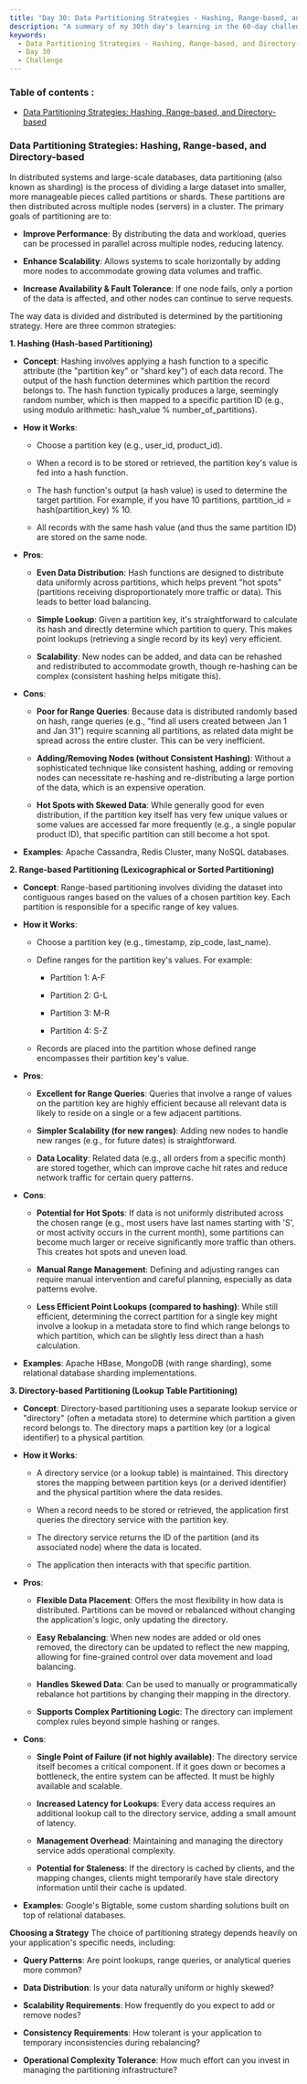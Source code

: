 ```yaml
---
title: "Day 30: Data Partitioning Strategies - Hashing, Range-based, and Directory-based"
description: "A summary of my 30th day's learning in the 60-day challenge, Data Partitioning Strategies - Hashing, Range-based, and Directory-based"
keywords:
  - Data Partitioning Strategies - Hashing, Range-based, and Directory-based
  - Day 30
  - Challenge
---
```


### Table of contents :
- [Data Partitioning Strategies: Hashing, Range-based, and Directory-based](#data-partitioning-strategies-hashing-range-based-and-directory-based)


### Data Partitioning Strategies: Hashing, Range-based, and Directory-based
In distributed systems and large-scale databases, data partitioning (also known as sharding) is the process of dividing a large dataset into smaller, more manageable pieces called partitions or shards. These partitions are then distributed across multiple nodes (servers) in a cluster. The primary goals of partitioning are to:

- **Improve Performance**: By distributing the data and workload, queries can be processed in parallel across multiple nodes, reducing latency.

- **Enhance Scalability**: Allows systems to scale horizontally by adding more nodes to accommodate growing data volumes and traffic.

- **Increase Availability & Fault Tolerance**: If one node fails, only a portion of the data is affected, and other nodes can continue to serve requests.

The way data is divided and distributed is determined by the partitioning strategy. Here are three common strategies:

**1. Hashing (Hash-based Partitioning)**
- **Concept**:
Hashing involves applying a hash function to a specific attribute (the "partition key" or "shard key") of each data record. The output of the hash function determines which partition the record belongs to. The hash function typically produces a large, seemingly random number, which is then mapped to a specific partition ID (e.g., using modulo arithmetic: hash_value % number_of_partitions).

- **How it Works**:

   - Choose a partition key (e.g., user_id, product_id).

   - When a record is to be stored or retrieved, the partition key's value is fed into a hash function.

   - The hash function's output (a hash value) is used to determine the target partition. For example, if you have 10 partitions, partition_id = hash(partition_key) % 10.

   - All records with the same hash value (and thus the same partition ID) are stored on the same node.

- **Pros**:

   - **Even Data Distribution**: Hash functions are designed to distribute data uniformly across partitions, which helps prevent "hot spots" (partitions receiving disproportionately more traffic or data). This leads to better load balancing.

   - **Simple Lookup**: Given a partition key, it's straightforward to calculate its hash and directly determine which partition to query. This makes point lookups (retrieving a single record by its key) very efficient.

   - **Scalability**: New nodes can be added, and data can be rehashed and redistributed to accommodate growth, though re-hashing can be complex (consistent hashing helps mitigate this).

- **Cons**:

   - **Poor for Range Queries**: Because data is distributed randomly based on hash, range queries (e.g., "find all users created between Jan 1 and Jan 31") require scanning all partitions, as related data might be spread across the entire cluster. This can be very inefficient.

   - **Adding/Removing Nodes (without Consistent Hashing)**: Without a sophisticated technique like consistent hashing, adding or removing nodes can necessitate re-hashing and re-distributing a large portion of the data, which is an expensive operation.

   - **Hot Spots with Skewed Data**: While generally good for even distribution, if the partition key itself has very few unique values or some values are accessed far more frequently (e.g., a single popular product ID), that specific partition can still become a hot spot.

- **Examples**: Apache Cassandra, Redis Cluster, many NoSQL databases.

**2. Range-based Partitioning (Lexicographical or Sorted Partitioning)**
- **Concept**:
Range-based partitioning involves dividing the dataset into contiguous ranges based on the values of a chosen partition key. Each partition is responsible for a specific range of key values.

- **How it Works**:

   - Choose a partition key (e.g., timestamp, zip_code, last_name).

   - Define ranges for the partition key's values. For example:

      - Partition 1: A-F

      - Partition 2: G-L

      - Partition 3: M-R

      - Partition 4: S-Z

   - Records are placed into the partition whose defined range encompasses their partition key's value.

- **Pros**:

   - **Excellent for Range Queries**: Queries that involve a range of values on the partition key are highly efficient because all relevant data is likely to reside on a single or a few adjacent partitions.

   - **Simpler Scalability (for new ranges)**: Adding new nodes to handle new ranges (e.g., for future dates) is straightforward.

   - **Data Locality**: Related data (e.g., all orders from a specific month) are stored together, which can improve cache hit rates and reduce network traffic for certain query patterns.

- **Cons**:

   - **Potential for Hot Spots**: If data is not uniformly distributed across the chosen range (e.g., most users have last names starting with 'S', or most activity occurs in the current month), some partitions can become much larger or receive significantly more traffic than others. This creates hot spots and uneven load.

   - **Manual Range Management**: Defining and adjusting ranges can require manual intervention and careful planning, especially as data patterns evolve.

   - **Less Efficient Point Lookups (compared to hashing)**: While still efficient, determining the correct partition for a single key might involve a lookup in a metadata store to find which range belongs to which partition, which can be slightly less direct than a hash calculation.

- **Examples**: Apache HBase, MongoDB (with range sharding), some relational database sharding implementations.

**3. Directory-based Partitioning (Lookup Table Partitioning)**
- **Concept**:
Directory-based partitioning uses a separate lookup service or "directory" (often a metadata store) to determine which partition a given record belongs to. The directory maps a partition key (or a logical identifier) to a physical partition.

- **How it Works**:

   - A directory service (or a lookup table) is maintained. This directory stores the mapping between partition keys (or a derived identifier) and the physical partition where the data resides.

   - When a record needs to be stored or retrieved, the application first queries the directory service with the partition key.

   - The directory service returns the ID of the partition (and its associated node) where the data is located.

   - The application then interacts with that specific partition.

- **Pros**:

   - **Flexible Data Placement**: Offers the most flexibility in how data is distributed. Partitions can be moved or rebalanced without changing the application's logic, only updating the directory.

   - **Easy Rebalancing**: When new nodes are added or old ones removed, the directory can be updated to reflect the new mapping, allowing for fine-grained control over data movement and load balancing.

   - **Handles Skewed Data**: Can be used to manually or programmatically rebalance hot partitions by changing their mapping in the directory.

   - **Supports Complex Partitioning Logic**: The directory can implement complex rules beyond simple hashing or ranges.

- **Cons**:

   - **Single Point of Failure (if not highly available)**: The directory service itself becomes a critical component. If it goes down or becomes a bottleneck, the entire system can be affected. It must be highly available and scalable.

   - **Increased Latency for Lookups**: Every data access requires an additional lookup call to the directory service, adding a small amount of latency.

   - **Management Overhead**: Maintaining and managing the directory service adds operational complexity.

   - **Potential for Staleness**: If the directory is cached by clients, and the mapping changes, clients might temporarily have stale directory information until their cache is updated.

- **Examples**: Google's Bigtable, some custom sharding solutions built on top of relational databases.

**Choosing a Strategy**
The choice of partitioning strategy depends heavily on your application's specific needs, including:

   - **Query Patterns**: Are point lookups, range queries, or analytical queries more common?

   - **Data Distribution**: Is your data naturally uniform or highly skewed?

   - **Scalability Requirements**: How frequently do you expect to add or remove nodes?

   - **Consistency Requirements**: How tolerant is your application to temporary inconsistencies during rebalancing?

   - **Operational Complexity Tolerance**: How much effort can you invest in managing the partitioning infrastructure?